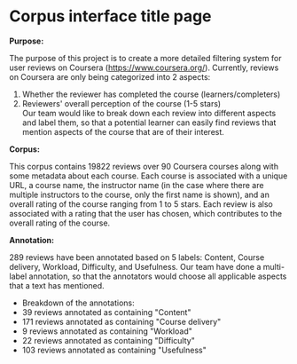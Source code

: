 # Corpus interface title page

**Purpose:**

The purpose of this project is to create a more detailed filtering system for user reviews on Coursera (https://www.coursera.org/). Currently, reviews on Coursera are only being categorized into 2 aspects: 
1. Whether the reviewer has completed the course (learners/completers)
2. Reviewers' overall perception of the course (1-5 stars)<br>
Our team would like to break down each review into different aspects and label them, so that a potential learner can easily find reviews that mention aspects of the course that are of their interest.



**Corpus:**

This corpus contains 19822 reviews over 90 Coursera courses along with some metadata about each course. Each course is associated with a unique URL, a course name, the instructor name (in the case where there are multiple instructors to the course, only the first name is shown), and an overall rating of the course ranging from 1 to 5 stars. Each review is also associated with a rating that the user has chosen, which contributes to the overall rating of the course.


**Annotation:**

289 reviews have been annotated based on 5 labels: Content, Course delivery, Workload, Difficulty, and Usefulness. Our team have done a multi-label annotation, so that the annotators would choose all applicable aspects that a text has mentioned.
- Breakdown of the annotations:
- 39 reviews annotated as containing "Content"
- 171 reviews annotated as containing "Course delivery"
- 9 reviews annotated as containing "Workload"
- 22 reviews annotated as containing "Difficulty"
- 103 reviews annotated as containing "Usefulness"
